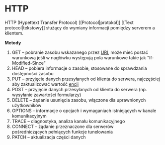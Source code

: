 # HTTP
HTTP (Hypettext Transfer Protocol) [[Protocol|protokół]] [[Text protocol|tekstowy]] służący do wymiany informacji pomiędzy serverem a klientem. 


**Metody**
1.  GET – pobranie zasobu wskazanego przez [URI](https://pl.wikipedia.org/wiki/Uniform_Resource_Identifier "Uniform Resource Identifier"), może mieć postać warunkową jeśli w nagłówku występują pola warunkowe takie jak "If-Modified-Since"
2.  HEAD – pobiera informacje o zasobie, stosowane do sprawdzania dostępności zasobu
3.  PUT – przyjęcie danych przesyłanych od klienta do serwera, najczęściej aby zaktualizować wartość [encji](https://pl.wikipedia.org/wiki/Encja_(bazy_danych) "Encja (bazy danych)")
4.  POST – przyjęcie danych przesyłanych od klienta do serwera (np. wysyłanie zawartości formularzy)
5.  DELETE – żądanie usunięcia zasobu, włączone dla uprawnionych użytkowników
6.  OPTIONS – informacje o opcjach i wymaganiach istniejących w kanale komunikacyjnym
7.  TRACE – diagnostyka, analiza kanału komunikacyjnego
8.  CONNECT – żądanie przeznaczone dla serwerów pośredniczących pełniących funkcje tunelowania
9.  PATCH – aktualizacja części danych